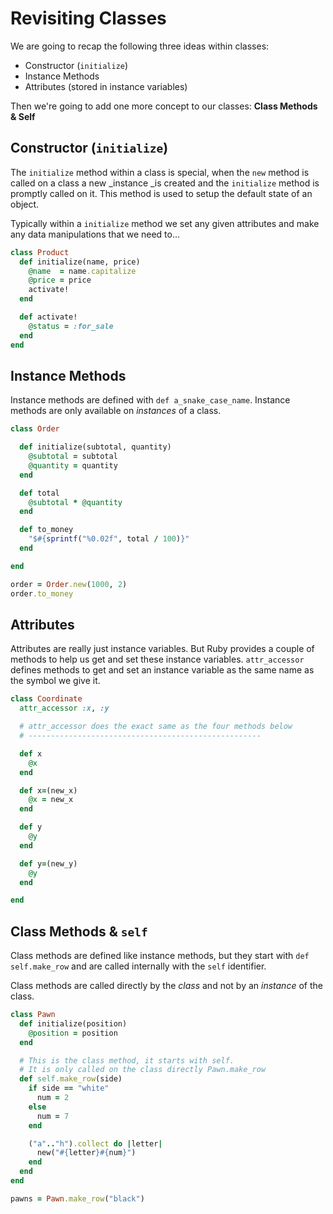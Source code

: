 # Revisiting Classes

We are going to recap the following three ideas within classes:

- Constructor (`initialize`)
- Instance Methods
- Attributes (stored in instance variables)

Then we're going to add one more concept to our classes: __Class Methods & Self__

## Constructor (`initialize`)
The `initialize` method within a class is special, when the `new` method is called on a class a new _instance _is created and the `initialize` method is promptly called on it. This method is used to setup the default state of an object.

Typically within a `initialize` method we set any given attributes and make any data manipulations that we need to...

```ruby
class Product
  def initialize(name, price)
    @name  = name.capitalize
    @price = price
    activate!
  end

  def activate!
    @status = :for_sale
  end
end
```

## Instance Methods
Instance methods are defined with `def a_snake_case_name`. Instance methods are only available on _instances_ of a class.

```ruby
class Order

  def initialize(subtotal, quantity)
    @subtotal = subtotal
    @quantity = quantity
  end

  def total
    @subtotal * @quantity
  end

  def to_money
    "$#{sprintf("%0.02f", total / 100)}"
  end

end

order = Order.new(1000, 2)
order.to_money
```

## Attributes
Attributes are really just instance variables. But Ruby provides a couple of methods to help us get and set these instance variables. `attr_accessor` defines methods to get and set an instance variable as the same name as the symbol we give it.

```ruby
class Coordinate
  attr_accessor :x, :y

  # attr_accessor does the exact same as the four methods below
  # ----------------------------------------------------

  def x
    @x
  end

  def x=(new_x)
    @x = new_x
  end

  def y
    @y
  end

  def y=(new_y)
    @y
  end

end
```

## Class Methods & `self`
Class methods are defined like instance methods, but they start with `def self.make_row` and are called internally with the `self` identifier.

Class methods are called directly by the _class_ and not by an _instance_ of the class.

```ruby
class Pawn
  def initialize(position)
    @position = position
  end

  # This is the class method, it starts with self.
  # It is only called on the class directly Pawn.make_row
  def self.make_row(side)
    if side == "white"
      num = 2
    else
      num = 7
    end

    ("a".."h").collect do |letter|
      new("#{letter}#{num}")
    end
  end
end

pawns = Pawn.make_row("black")
```

